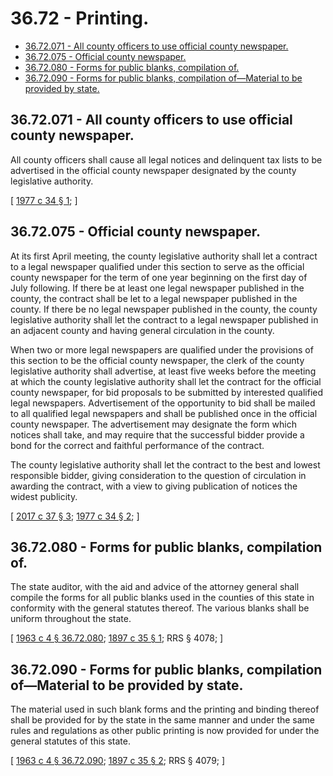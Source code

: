 # 36.72 - Printing.
* [36.72.071 - All county officers to use official county newspaper.](#3672071---all-county-officers-to-use-official-county-newspaper)
* [36.72.075 - Official county newspaper.](#3672075---official-county-newspaper)
* [36.72.080 - Forms for public blanks, compilation of.](#3672080---forms-for-public-blanks-compilation-of)
* [36.72.090 - Forms for public blanks, compilation of—Material to be provided by state.](#3672090---forms-for-public-blanks-compilation-ofmaterial-to-be-provided-by-state)
## 36.72.071 - All county officers to use official county newspaper.
All county officers shall cause all legal notices and delinquent tax lists to be advertised in the official county newspaper designated by the county legislative authority.

\[ [1977 c 34 § 1](http://leg.wa.gov/CodeReviser/documents/sessionlaw/1977c34.pdf?cite=1977%20c%2034%20§%201); \]

## 36.72.075 - Official county newspaper.
At its first April meeting, the county legislative authority shall let a contract to a legal newspaper qualified under this section to serve as the official county newspaper for the term of one year beginning on the first day of July following. If there be at least one legal newspaper published in the county, the contract shall be let to a legal newspaper published in the county. If there be no legal newspaper published in the county, the county legislative authority shall let the contract to a legal newspaper published in an adjacent county and having general circulation in the county.

When two or more legal newspapers are qualified under the provisions of this section to be the official county newspaper, the clerk of the county legislative authority shall advertise, at least five weeks before the meeting at which the county legislative authority shall let the contract for the official county newspaper, for bid proposals to be submitted by interested qualified legal newspapers. Advertisement of the opportunity to bid shall be mailed to all qualified legal newspapers and shall be published once in the official county newspaper. The advertisement may designate the form which notices shall take, and may require that the successful bidder provide a bond for the correct and faithful performance of the contract.

The county legislative authority shall let the contract to the best and lowest responsible bidder, giving consideration to the question of circulation in awarding the contract, with a view to giving publication of notices the widest publicity.

\[ [2017 c 37 § 3](http://lawfilesext.leg.wa.gov/biennium/2017-18/Pdf/Bills/Session%20Laws/Senate/5187.SL.pdf?cite=2017%20c%2037%20§%203); [1977 c 34 § 2](http://leg.wa.gov/CodeReviser/documents/sessionlaw/1977c34.pdf?cite=1977%20c%2034%20§%202); \]

## 36.72.080 - Forms for public blanks, compilation of.
The state auditor, with the aid and advice of the attorney general shall compile the forms for all public blanks used in the counties of this state in conformity with the general statutes thereof. The various blanks shall be uniform throughout the state.

\[ [1963 c 4 § 36.72.080](http://leg.wa.gov/CodeReviser/documents/sessionlaw/1963c4.pdf?cite=1963%20c%204%20§%2036.72.080); [1897 c 35 § 1](http://leg.wa.gov/CodeReviser/documents/sessionlaw/1897c35.pdf?cite=1897%20c%2035%20§%201); RRS § 4078; \]

## 36.72.090 - Forms for public blanks, compilation of—Material to be provided by state.
The material used in such blank forms and the printing and binding thereof shall be provided for by the state in the same manner and under the same rules and regulations as other public printing is now provided for under the general statutes of this state.

\[ [1963 c 4 § 36.72.090](http://leg.wa.gov/CodeReviser/documents/sessionlaw/1963c4.pdf?cite=1963%20c%204%20§%2036.72.090); [1897 c 35 § 2](http://leg.wa.gov/CodeReviser/documents/sessionlaw/1897c35.pdf?cite=1897%20c%2035%20§%202); RRS § 4079; \]

